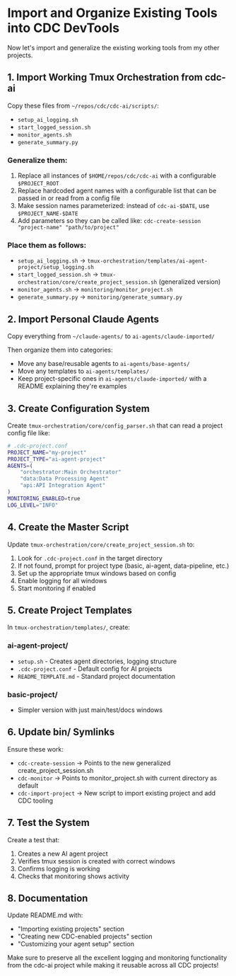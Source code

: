 # Import and Organize Existing Tools into CDC DevTools

Now let's import and generalize the existing working tools from my other projects.

## 1. Import Working Tmux Orchestration from cdc-ai

Copy these files from `~/repos/cdc/cdc-ai/scripts/`:
- `setup_ai_logging.sh`
- `start_logged_session.sh`
- `monitor_agents.sh`
- `generate_summary.py`

### Generalize them:
1. Replace all instances of `$HOME/repos/cdc/cdc-ai` with a configurable `$PROJECT_ROOT`
2. Replace hardcoded agent names with a configurable list that can be passed in or read from a config file
3. Make session names parameterized: instead of `cdc-ai-$DATE`, use `$PROJECT_NAME-$DATE`
4. Add parameters so they can be called like: `cdc-create-session "project-name" "path/to/project"`

### Place them as follows:
- `setup_ai_logging.sh` → `tmux-orchestration/templates/ai-agent-project/setup_logging.sh`
- `start_logged_session.sh` → `tmux-orchestration/core/create_project_session.sh` (generalized version)
- `monitor_agents.sh` → `monitoring/monitor_project.sh`
- `generate_summary.py` → `monitoring/generate_summary.py`

## 2. Import Personal Claude Agents

Copy everything from `~/claude-agents/` to `ai-agents/claude-imported/`

Then organize them into categories:
- Move any base/reusable agents to `ai-agents/base-agents/`
- Move any templates to `ai-agents/templates/`
- Keep project-specific ones in `ai-agents/claude-imported/` with a README explaining they're examples

## 3. Create Configuration System

Create `tmux-orchestration/core/config_parser.sh` that can read a project config file like:

```bash
# .cdc-project.conf
PROJECT_NAME="my-project"
PROJECT_TYPE="ai-agent-project"
AGENTS=(
    "orchestrator:Main Orchestrator"
    "data:Data Processing Agent"
    "api:API Integration Agent"
)
MONITORING_ENABLED=true
LOG_LEVEL="INFO"
```

## 4. Create the Master Script

Update `tmux-orchestration/core/create_project_session.sh` to:
1. Look for `.cdc-project.conf` in the target directory
2. If not found, prompt for project type (basic, ai-agent, data-pipeline, etc.)
3. Set up the appropriate tmux windows based on config
4. Enable logging for all windows
5. Start monitoring if enabled

## 5. Create Project Templates

In `tmux-orchestration/templates/`, create:

### ai-agent-project/
- `setup.sh` - Creates agent directories, logging structure
- `.cdc-project.conf` - Default config for AI projects
- `README_TEMPLATE.md` - Standard project documentation

### basic-project/
- Simpler version with just main/test/docs windows

## 6. Update bin/ Symlinks

Ensure these work:
- `cdc-create-session` → Points to the new generalized create_project_session.sh
- `cdc-monitor` → Points to monitor_project.sh with current directory as default
- `cdc-import-project` → New script to import existing project and add CDC tooling

## 7. Test the System

Create a test that:
1. Creates a new AI agent project
2. Verifies tmux session is created with correct windows
3. Confirms logging is working
4. Checks that monitoring shows activity

## 8. Documentation

Update README.md with:
- "Importing existing projects" section
- "Creating new CDC-enabled projects" section
- "Customizing your agent setup" section

Make sure to preserve all the excellent logging and monitoring functionality from the cdc-ai project while making it reusable across all CDC projects!
